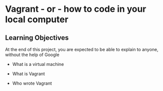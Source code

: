 # Vagrant - or - how to code in your local computer
## Learning Objectives

At the end of this project, you are expected to be able to explain to anyone, without the help of Google

* What is a virtual machine

* What is Vagrant

* Who wrote Vagrant
